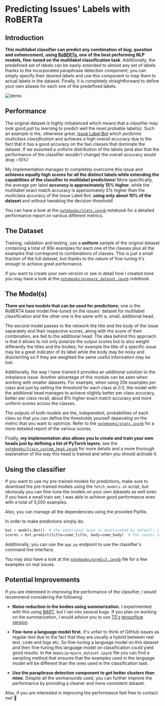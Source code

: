 # Predicting Issues' Labels with RoBERTa

## Introduction
**This multilabel classifier can predict any combination of *bug*, *question* and *enhancement*, using [RoBERTa](https://arxiv.org/abs/1907.11692), one of the best performing NLP models, fine-tuned on the multilabel classification task**. Additionally, the predefined set of labels can be easily extended to almost any set of labels thanks to the incorporated paraphrase detection component; you can simply specify their desired labels and use this component to map them to actual labels in the dataset. Finally, it is completely straightforward to define your own aliases for each one of the predefined labels. 


![demo](https://github.com/GiorgosKarantonis/images/blob/master/label_bot/demo.gif)


## Performance
The original dataset is highly imbalanced which means that a classifier may look good just by learning to predict well the most probable label(s). Such an example is the, otherwise great, [Issue Label Bot](https://github.com/machine-learning-apps/Issue-Label-Bot) which *performs multiclass classification* and achieves a high overall accuracy due to the fact that it has a good accuracy on the two classes that dominate the dataset. If we assumed a uniform distribution of the labels (and also that the performance of the classifier wouldn't change) the overall accuracy would drop ~10%! 

My implementation manages to completely overcome this issue and **achieves equally high scores for all the distinct labels while extending the capabilities of the classifier to multilabel predictions**! More specifically, the average per label **accuracy is approximately 15% higher**, while the multilabel exact match accuracy is approximately 5% higher than the multiclass accuracy of the Issue Label Bot, **using only about 10% of the dataset** and without tweaking the decision threshold! 

You can have a look at the [`notebooks/stats.ipynb`](https://github.com/GiorgosKarantonis/Github-Issues-Classifier/blob/master/notebooks/stats.ipynb) notebook for a detailed performance report on various different metrics. 


## The Dataset
Training, validation and testing, use a **uniform** sample of the original dataset containing a total of 90k examples for each one of the classes plus all the examples that correspond to combinations of classes. This is just a small fraction of the full dataset, but thanks to the nature of fine-tuning it's enough to achieve great performance. 

If you want to create your own version or see in detail how I created mine you may have a look at the [`notebooks/prepare_dataset.ipynb`](https://github.com/GiorgosKarantonis/Github-Issues-Classifier/blob/master/notebooks/prepare%20dataset.ipynb) notebook. 


## The Model(s)
**There are two models that can be used for predictions**; one is the RoBERTA base model fine-tuned on the issues' dataset for multilabel classification and the other one is the same with a, small, additional head. 

The second model passes to the network the title and the body of the issue separately and their respective scores, along with the score of their combination, are fed to the additional head. The idea behind this approach is that it allows to not only polarize the output scores but to also weight differently the titles and the bodies; for example the title of a specific issue may be a great indicator of its label while the body may be noisy and disorienting so if they are weighted the same useful information may be lost. 

Additionally, the way I have trained it provides an additional solution to the imbalance issue. Another advantage of this module can be seen when working with smaller datasets. For example, when using 20k examples per class and just by setting the threshold for each class at *0.5*, the model with the additional head manages to achieve slightly better per class accuracy, better per class recall, about 8% higher exact match accuracy and more uniform scores across the classes. 

The outputs of both models are the, independent, probabilities of each class so that you can define the thresholds yourself depending on the metric that you want to optimize. Refer to the [`notebooks/stats.ipynb`](https://github.com/GiorgosKarantonis/Github-Issues-Classifier/blob/master/notebooks/stats.ipynb) for a more detailed report of the various scores. 

Finally, **my implementation also allows you to create and train your own heads just by defining a list of PyTorch layers**; see the [`notebooks/train_custom_head.ipynb`](https://github.com/GiorgosKarantonis/Github-Issues-Classifier/blob/master/notebooks/train_custom_head.ipynb) for more details and a more thorough explanation of the way this head is trained and when you should activate it.


## Using the classifier
If you want to use my pre-trained models for predictions, make sure to download the pre-trained models using the `fetch_models.sh` script, but obviously you can fine-tune the models on your own datasets as well even if you have a small train set; I was able to achieve good performance even with a total of 5,000 examples. 

Also, you can manage all the dependencies using the provided Pipfile. 

In order to make predictions simply do:

```python
bot = models.Bot()  # the additional head is deactivated by default; if you want to use it just pass use_head=True
scores = bot.predict(title=some_title, body=some_body)  # the inputs can be a single string, a list of strings, a pd.Series object or a pd.DataFrame object
```
Additionally, you can use the `app.py` endpoint to use the classifier's command line interface. 

You may also have a look at the [`notebooks/predict.ipynb`](https://github.com/GiorgosKarantonis/Github-Issues-Classifier/blob/master/notebooks/predict.ipynb) file for a few examples on real issues. 


## Potential Improvements
If you are interested in improving the performance of the classifier, I would recommend considering the following: 

* **Noise reduction in the bodies using summarization.** I experimented with this using [BART](https://arxiv.org/abs/1910.13461), but I ran into several bugs. If you plan on working on the summarization, I would advice you to use [T5's](https://arxiv.org/abs/1910.10683) [tensorflow version](https://huggingface.co/transformers/model_doc/t5.html#tft5forconditionalgeneration). 

* **Fine-tune a language model first.** It's unfair to think of GitHub issues as regular text due to the fact that they are usually a hybrid between real text, code and logs etc. So fine-tuning a language model on this dataset and then fine-tuning this language model on classification could yield good results. In the `demos/prepare_dataset.ipynb` file you can find a sampling method that ensures that the examples used in the language model will be different than the ones used in the classification task. 

* **Use the paraphrase detection component to get better clusters than mine.** Despite all the workarounds used, you can further improve the performance by providing a cleaner and more consistent dataset. 

Also, if you are interested in improving the performance feel free to contact me! 🙂 
